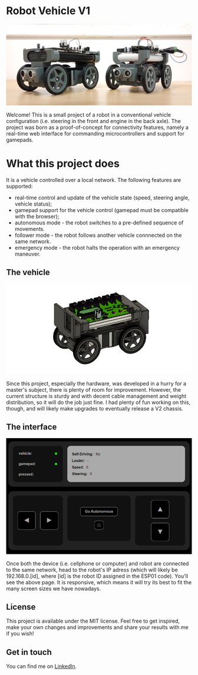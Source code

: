 # Robot Vehicle V1

![actual robots](assets/actual-robots.png)

Welcome! This is a small project of a robot in a conventional vehicle configuration
(i.e. steering in the front and engine in the back axle). The project was born as a
proof-of-concept for connectivity features, namely a real-time web interface for
commanding microcontrollers and support for gamepads.

# What this project does

It is a vehicle controlled over a local network. The following features are supported:
- real-time control and update of the vehicle state (speed, steering angle, vehicle status);
- gamepad support for the vehicle control (gamepad must be compatible with the browser);
- autonomous mode - the robot switches to a pre-defined sequence of movements.
- follower mode - the robot follows another vehicle connnected on the same network.
- emergency mode - the robot halts the operation with an emergency maneuver.

## The vehicle

![vehicle](assets/robot-vehicle.png)

Since this project, especially the hardware, was developed in a hurry for a master's
subject, there is plenty of room for improvement. However, the current structure is
sturdy and with decent cable management and weight distribution, so it will do the job
just fine. I had plenty of fun working on this, though, and will likely make upgrades to
eventually release a V2 chassis.

## The interface

![web interface - controller](assets/web-controller.png)

Once both the device (i.e. cellphone or computer) and robot are connected to the
same network, head to the robot's IP adress (which will likely be 192.168.0.[id],
where [id] is the robot ID assigned in the ESP01 code). You'll see the above page.
It is responsive, which means it will try its best to fit the many screen sizes
we have nowadays.

## License

This project is available under the MIT license. Feel free to get inspired, make your
own changes and improvements and share your results with me if you wish!

## Get in touch

You can find me on [LinkedIn](https://www.linkedin.com/in/alexpaschoaletto/).